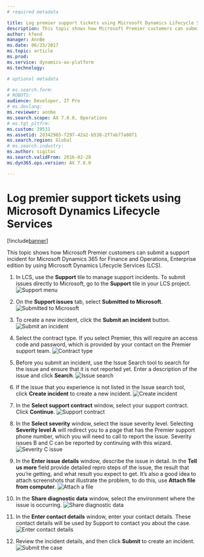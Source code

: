 ```yaml
---
# required metadata

title: Log premier support tickets using Microsoft Dynamics Lifecycle Services
description: This topic shows how Microsoft Premier customers can submit a support incident for Microsoft Dynamics 365 for Finance and Operations, Enterprise editionby using Microsoft Dynamics Lifecycle Services (LCS).
author: kfend
manager: AnnBe
ms.date: 06/23/2017
ms.topic: article
ms.prod: 
ms.service: dynamics-ax-platform
ms.technology: 

# optional metadata

# ms.search.form: 
# ROBOTS: 
audience: Developer, IT Pro
# ms.devlang: 
ms.reviewer: annbe
ms.search.scope: AX 7.0.0, Operations
# ms.tgt_pltfrm: 
ms.custom: 29531
ms.assetid: 2d342965-f297-42a2-b538-2f7ab77a0071
ms.search.region: Global
# ms.search.industry: 
ms.author: sigitac
ms.search.validFrom: 2016-02-28
ms.dyn365.ops.version: AX 7.0.0

---
```


# Log premier support tickets using Microsoft Dynamics Lifecycle Services

[!include[banner](../includes/banner.md)]


This topic shows how Microsoft Premier customers can submit a support incident for Microsoft Dynamics 365 for Finance and Operations, Enterprise edition by using Microsoft Dynamics Lifecycle Services (LCS).

1.  In LCS, use the **Support** tile to manage support incidents. To submit issues directly to Microsoft, go to the **Support** tile in your LCS project.
![Support menu](media/support1.png)

2. On the **Support issues** tab, select **Submitted to Microsoft**.
![Submitted to Microsoft](media/submitted-microsoft.png)

3. To create a new incident, click the **Submit an incident** button.
![Submit an incident](media/submit-incident.png)

4. Select the contract type. If you select Premier, this will require an access code and password, which is provided by your contact on the Premier support team.
![Contract type](media/premier.png)

5. Before you submit an incident, use the Issue Search tool to search for the issue and ensure that it is not reported yet. Enter a description of the issue and click **Search**.
![Issue search](media/search-issue.png)

6. If the issue that you experience is not listed in the Issue search tool, click **Create incident** to create a new incident.
![Create incident](media/create-button.png)

7. In the **Select support contract** window, select your support contract. Click **Continue**.
![Support contract](media/continue.png)

8. In the **Select severity** window, select the issue severity level. Selecting **Severity level A** will redirect you to a page that has the Premier support phone number, which you will need to call to report the issue. Severity issues B and C can be reported by continuing with this wizard.
![Severity C issue](media/sev-c.png)

9. In the **Enter issue details** window, describe the issue in detail. In the **Tell us more** field provide detailed repro steps of the issue, the result that you’re getting, and what result you expect to get. It’s also a good idea to attach screenshots that illustrate the problem, to do this, use **Attach file from computer**.
![Attach a file](media/attach-picture.png)

10. In the **Share diagnostic data** window, select the environment where the issue is occurring. 
![Share diagnostic data](media/share-diag.png)

11. In the **Enter contact details** window, enter your contact details. These contact details will be used by Support to contact you about the case.
![Enter contact details](media/enter-contact.png)

12.	Review the incident details, and then click **Submit** to create an incident. 
![Submit the case](media/submit-button.png)


